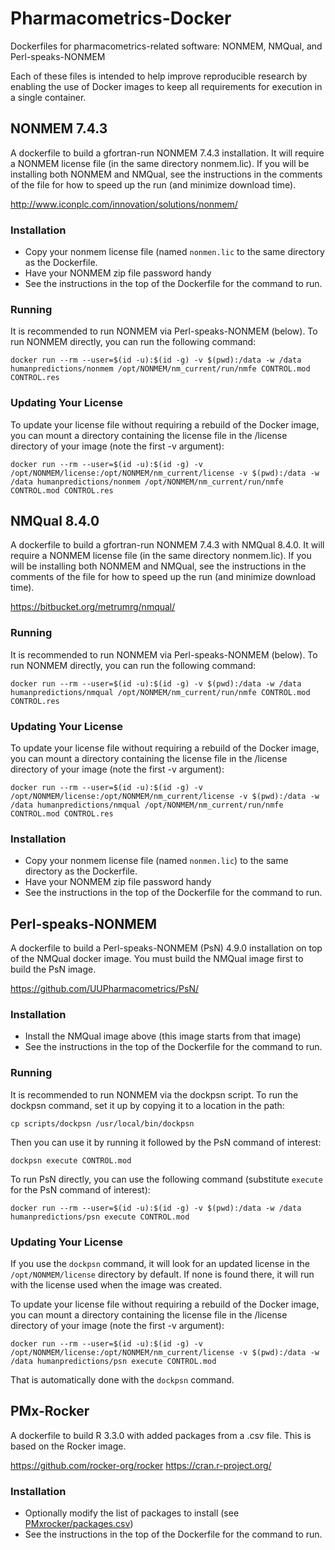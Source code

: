 # Pharmacometrics-Docker

Dockerfiles for pharmacometrics-related software: NONMEM, NMQual, and
Perl-speaks-NONMEM

Each of these files is intended to help improve reproducible research
by enabling the use of Docker images to keep all requirements for
execution in a single container.

## NONMEM 7.4.3

A dockerfile to build a gfortran-run NONMEM 7.4.3 installation.  It
will require a NONMEM license file (in the same directory nonmem.lic).
If you will be installing both NONMEM and NMQual, see the instructions
in the comments of the file for how to speed up the run (and minimize
download time).

http://www.iconplc.com/innovation/solutions/nonmem/

### Installation

* Copy your nonmem license file (named `nonmen.lic` to the same
  directory as the Dockerfile.
* Have your NONMEM zip file password handy
* See the instructions in the top of the Dockerfile for the command
  to run.

### Running

It is recommended to run NONMEM via Perl-speaks-NONMEM (below).  To
run NONMEM directly, you can run the following command:

    docker run --rm --user=$(id -u):$(id -g) -v $(pwd):/data -w /data humanpredictions/nonmem /opt/NONMEM/nm_current/run/nmfe CONTROL.mod CONTROL.res

### Updating Your License

To update your license file without requiring a rebuild of the Docker
image, you can mount a directory containing the license file in the
/license directory of your image (note the first -v argument):

    docker run --rm --user=$(id -u):$(id -g) -v /opt/NONMEM/license:/opt/NONMEM/nm_current/license -v $(pwd):/data -w /data humanpredictions/nonmem /opt/NONMEM/nm_current/run/nmfe CONTROL.mod CONTROL.res

## NMQual 8.4.0

A dockerfile to build a gfortran-run NONMEM 7.4.3 with NMQual 8.4.0.
It will require a NONMEM license file (in the same directory
nonmem.lic).  If you will be installing both NONMEM and NMQual, see
the instructions in the comments of the file for how to speed up the
run (and minimize download time).

https://bitbucket.org/metrumrg/nmqual/

### Running

It is recommended to run NONMEM via Perl-speaks-NONMEM (below).  To
run NONMEM directly, you can run the following command:

    docker run --rm --user=$(id -u):$(id -g) -v $(pwd):/data -w /data humanpredictions/nmqual /opt/NONMEM/nm_current/run/nmfe CONTROL.mod CONTROL.res

### Updating Your License

To update your license file without requiring a rebuild of the Docker
image, you can mount a directory containing the license file in the
/license directory of your image (note the first -v argument):

    docker run --rm --user=$(id -u):$(id -g) -v /opt/NONMEM/license:/opt/NONMEM/nm_current/license -v $(pwd):/data -w /data humanpredictions/nmqual /opt/NONMEM/nm_current/run/nmfe CONTROL.mod CONTROL.res

### Installation

* Copy your nonmem license file (named `nonmen.lic`) to the same
  directory as the Dockerfile.
* Have your NONMEM zip file password handy
* See the instructions in the top of the Dockerfile for the command
  to run.

## Perl-speaks-NONMEM

A dockerfile to build a Perl-speaks-NONMEM (PsN) 4.9.0 installation on top
of the NMQual docker image.  You must build the NMQual image first to
build the PsN image.

https://github.com/UUPharmacometrics/PsN/

### Installation

* Install the NMQual image above (this image starts from that image)
* See the instructions in the top of the Dockerfile for the command
  to run.

### Running

It is recommended to run NONMEM via the dockpsn script.  To run the
dockpsn command, set it up by copying it to a location in the path:

    cp scripts/dockpsn /usr/local/bin/dockpsn

Then you can use it by running it followed by the PsN command of
interest:

    dockpsn execute CONTROL.mod

To run PsN directly, you can use the following command (substitute
`execute` for the PsN command of interest):

    docker run --rm --user=$(id -u):$(id -g) -v $(pwd):/data -w /data humanpredictions/psn execute CONTROL.mod

### Updating Your License

If you use the `dockpsn` command, it will look for an updated license
in the `/opt/NONMEM/license` directory by default.  If none is found
there, it will run with the license used when the image was created.

To update your license file without requiring a rebuild of the Docker
image, you can mount a directory containing the license file in the
/license directory of your image (note the first -v argument):

    docker run --rm --user=$(id -u):$(id -g) -v /opt/NONMEM/license:/opt/NONMEM/nm_current/license -v $(pwd):/data -w /data humanpredictions/psn execute CONTROL.mod

That is automatically done with the `dockpsn` command.

## PMx-Rocker

A dockerfile to build R 3.3.0 with added packages from a .csv file.
This is based on the Rocker image.

https://github.com/rocker-org/rocker
https://cran.r-project.org/

### Installation

* Optionally modify the list of packages to install (see [PMxrocker/packages.csv](PMx_rocker/packages.csv))
* See the instructions in the top of the Dockerfile for the command
  to run.
